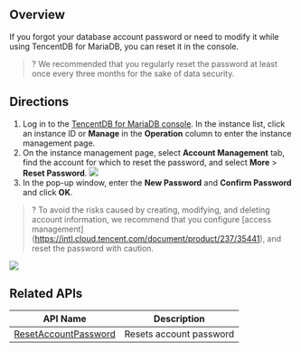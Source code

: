 ## Overview
If you forgot your database account password or need to modify it while using TencentDB for MariaDB, you can reset it in the console.

>? We recommended that you regularly reset the password at least once every three months for the sake of data security.

## Directions
1. Log in to the [TencentDB for MariaDB console](https://console.cloud.tencent.com/mariadb). In the instance list, click an instance ID or **Manage** in the **Operation** column to enter the instance management page.
2. On the instance management page, select **Account Management** tab, find the account for which to reset the password, and select **More** > **Reset Password**.
![](https://staticintl.cloudcachetci.com/yehe/backend-news/bjYK945_11.png)
3. In the pop-up window, enter the **New Password** and **Confirm Password** and click **OK**.
>? To avoid the risks caused by creating, modifying, and deleting account information, we recommend that you configure [access management] (https://intl.cloud.tencent.com/document/product/237/35441), and reset the password with caution.
>
![](https://staticintl.cloudcachetci.com/yehe/backend-news/M7Xa115_12.png)

## Related APIs

| API Name | Description |
| ------------------------------------------------------------ | ------------ |
| [ResetAccountPassword](https://intl.cloud.tencent.com/document/product/237/16168) | Resets account password |

